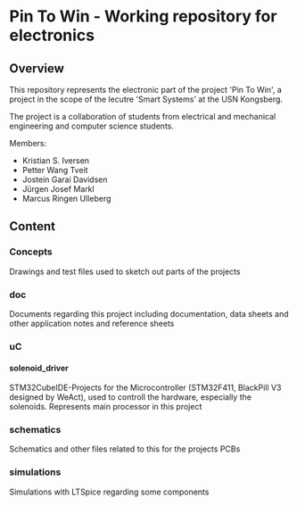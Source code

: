 # Pin To Win - Working repository for electronics

## Overview

This repository represents the electronic part of the project 'Pin To Win', a project in the scope of the lecutre 'Smart Systems' at the USN Kongsberg. 

The project is a collaboration of students from electrical and mechanical engineering and computer science students. 

Members: 
* Kristian S. Iversen
* Petter Wang Tveit
* Jostein Garai Davidsen
* Jürgen Josef Markl
* Marcus Ringen Ulleberg


## Content

### Concepts

Drawings and test files used to sketch out parts of the projects

### doc

Documents regarding this project including documentation, data sheets and other application notes and reference sheets


### uC

#### solenoid_driver
STM32CubeIDE-Projects for the Microcontroller (STM32F411,  BlackPill V3 designed by WeAct), used to controll the hardware, especially the solenoids. Represents main processor in this project


### schematics

Schematics and other files related to this for the projects PCBs


### simulations

Simulations with LTSpice regarding some components





